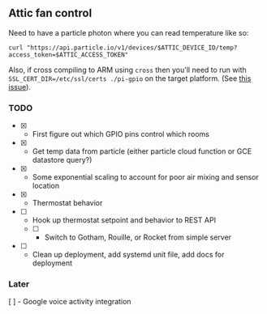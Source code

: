 ## Attic fan control

Need to have a particle photon where you can read temperature like so:
```
curl "https://api.particle.io/v1/devices/$ATTIC_DEVICE_ID/temp?access_token=$ATTIC_ACCESS_TOKEN"
```

Also, if cross compiling to ARM using `cross` then you'll need to run with `SSL_CERT_DIR=/etc/ssl/certs ./pi-gpio` on the target platform. (See [this issue](https://github.com/japaric/cross/issues/119)).

### TODO
  - [x] - First figure out which GPIO pins control which rooms
  - [x] - Get temp data from particle (either particle cloud function or GCE datastore query?)
  - [x] - Some exponential scaling to account for poor air mixing and sensor location
  - [x] - Thermostat behavior
  - [ ] - Hook up thermostat setpoint and behavior to REST API
    - [ ] - Switch to Gotham, Rouille, or Rocket from simple server
  - [ ] - Clean up deployment, add systemd unit file, add docs for deployment

### Later
[ ] - Google voice activity integration
